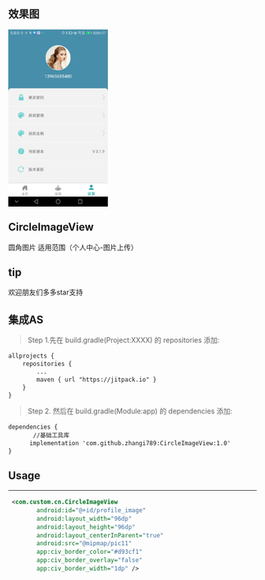 ## 效果图

<img src="https://github.com/zhangi789/CircleImageView/blob/master/screenshot/QQ.jpg" width="40%" height="40%" div align=center>





## CircleImageView
圆角图片 适用范围（个人中心-图片上传）


## tip
欢迎朋友们多多star支持


## 集成AS

> Step 1.先在 build.gradle(Project:XXXX) 的 repositories 添加:

	allprojects {
		repositories {
			...
			maven { url "https://jitpack.io" }
		}
	}
> Step 2. 然后在 build.gradle(Module:app) 的 dependencies 添加:

	dependencies {
	       //基础工具库
          implementation 'com.github.zhangi789:CircleImageView:1.0'
	}

## Usage
-----
```xml
 <com.custom.cn.CircleImageView
        android:id="@+id/profile_image"
        android:layout_width="96dp"
        android:layout_height="96dp"
        android:layout_centerInParent="true"
        android:src="@mipmap/pic11"
        app:civ_border_color="#d93cf1"
        app:civ_border_overlay="false"
        app:civ_border_width="1dp" />

